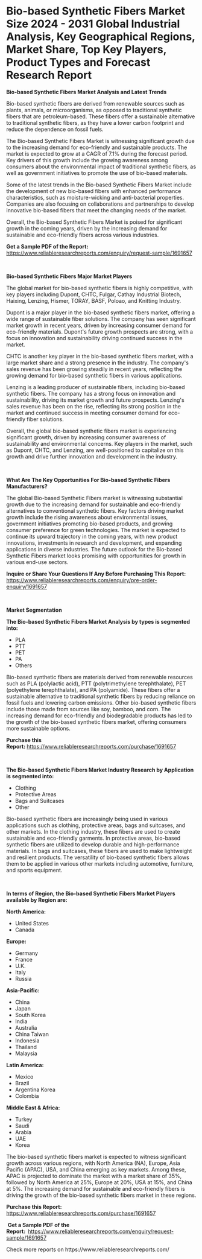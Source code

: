 <p><h1>Bio-based Synthetic Fibers Market Size 2024 - 2031 Global Industrial Analysis, Key Geographical Regions, Market Share, Top Key Players, Product Types and Forecast Research Report</h1></p><p><strong>Bio-based Synthetic Fibers Market Analysis and Latest Trends</strong></p>
<p><p>Bio-based synthetic fibers are derived from renewable sources such as plants, animals, or microorganisms, as opposed to traditional synthetic fibers that are petroleum-based. These fibers offer a sustainable alternative to traditional synthetic fibers, as they have a lower carbon footprint and reduce the dependence on fossil fuels.</p><p>The Bio-based Synthetic Fibers Market is witnessing significant growth due to the increasing demand for eco-friendly and sustainable products. The market is expected to grow at a CAGR of 7.1% during the forecast period. Key drivers of this growth include the growing awareness among consumers about the environmental impact of traditional synthetic fibers, as well as government initiatives to promote the use of bio-based materials.</p><p>Some of the latest trends in the Bio-based Synthetic Fibers Market include the development of new bio-based fibers with enhanced performance characteristics, such as moisture-wicking and anti-bacterial properties. Companies are also focusing on collaborations and partnerships to develop innovative bio-based fibers that meet the changing needs of the market.</p><p>Overall, the Bio-based Synthetic Fibers Market is poised for significant growth in the coming years, driven by the increasing demand for sustainable and eco-friendly fibers across various industries.</p></p>
<p><strong>Get a Sample PDF of the Report:&nbsp;</strong> <a href="https://www.reliableresearchreports.com/enquiry/request-sample/1691657">https://www.reliableresearchreports.com/enquiry/request-sample/1691657</a></p>
<p>&nbsp;</p>
<p><strong>Bio-based Synthetic Fibers Major Market Players</strong></p>
<p><p>The global market for bio-based synthetic fibers is highly competitive, with key players including Dupont, CHTC, Fulgar, Cathay Industrial Biotech, Haixing, Lenzing, Hismer, TORAY, BASF, Poloao, and Knitting Industry. </p><p>Dupont is a major player in the bio-based synthetic fibers market, offering a wide range of sustainable fiber solutions. The company has seen significant market growth in recent years, driven by increasing consumer demand for eco-friendly materials. Dupont's future growth prospects are strong, with a focus on innovation and sustainability driving continued success in the market.</p><p>CHTC is another key player in the bio-based synthetic fibers market, with a large market share and a strong presence in the industry. The company's sales revenue has been growing steadily in recent years, reflecting the growing demand for bio-based synthetic fibers in various applications.</p><p>Lenzing is a leading producer of sustainable fibers, including bio-based synthetic fibers. The company has a strong focus on innovation and sustainability, driving its market growth and future prospects. Lenzing's sales revenue has been on the rise, reflecting its strong position in the market and continued success in meeting consumer demand for eco-friendly fiber solutions.</p><p>Overall, the global bio-based synthetic fibers market is experiencing significant growth, driven by increasing consumer awareness of sustainability and environmental concerns. Key players in the market, such as Dupont, CHTC, and Lenzing, are well-positioned to capitalize on this growth and drive further innovation and development in the industry.</p></p>
<p>&nbsp;</p>
<p><strong>What Are The Key Opportunities For Bio-based Synthetic Fibers Manufacturers?</strong></p>
<p><p>The global Bio-based Synthetic Fibers market is witnessing substantial growth due to the increasing demand for sustainable and eco-friendly alternatives to conventional synthetic fibers. Key factors driving market growth include the rising awareness about environmental issues, government initiatives promoting bio-based products, and growing consumer preference for green technologies. The market is expected to continue its upward trajectory in the coming years, with new product innovations, investments in research and development, and expanding applications in diverse industries. The future outlook for the Bio-based Synthetic Fibers market looks promising with opportunities for growth in various end-use sectors.</p></p>
<p><strong>Inquire or Share Your Questions If Any Before Purchasing This Report:</strong> <a href="https://www.reliableresearchreports.com/enquiry/pre-order-enquiry/1691657">https://www.reliableresearchreports.com/enquiry/pre-order-enquiry/1691657</a></p>
<p>&nbsp;</p>
<p><strong>Market Segmentation</strong></p>
<p><strong>The Bio-based Synthetic Fibers Market Analysis by types is segmented into:</strong></p>
<p><ul><li>PLA</li><li>PTT</li><li>PET</li><li>PA</li><li>Others</li></ul></p>
<p><p>Bio-based synthetic fibers are materials derived from renewable resources such as PLA (polylactic acid), PTT (polytrimethylene terephthalate), PET (polyethylene terephthalate), and PA (polyamide). These fibers offer a sustainable alternative to traditional synthetic fibers by reducing reliance on fossil fuels and lowering carbon emissions. Other bio-based synthetic fibers include those made from sources like soy, bamboo, and corn. The increasing demand for eco-friendly and biodegradable products has led to the growth of the bio-based synthetic fibers market, offering consumers more sustainable options.</p></p>
<p><strong>Purchase this Report:&nbsp;</strong><a href="https://www.reliableresearchreports.com/purchase/1691657">https://www.reliableresearchreports.com/purchase/1691657</a></p>
<p>&nbsp;</p>
<p><strong>The Bio-based Synthetic Fibers Market Industry Research by Application is segmented into:</strong></p>
<p><ul><li>Clothing</li><li>Protective Areas</li><li>Bags and Suitcases</li><li>Other</li></ul></p>
<p><p>Bio-based synthetic fibers are increasingly being used in various applications such as clothing, protective areas, bags and suitcases, and other markets. In the clothing industry, these fibers are used to create sustainable and eco-friendly garments. In protective areas, bio-based synthetic fibers are utilized to develop durable and high-performance materials. In bags and suitcases, these fibers are used to make lightweight and resilient products. The versatility of bio-based synthetic fibers allows them to be applied in various other markets including automotive, furniture, and sports equipment.</p></p>
<p>&nbsp;</p>
<p><strong>In terms of Region, the Bio-based Synthetic Fibers Market Players available by Region are:</strong></p>
<p>
    <p> <strong> North America: </strong>
        <ul>
            <li>United States</li>
            <li>Canada</li>
        </ul>
        </p> 
    <p> <strong> Europe: </strong>
        <ul>
            <li>Germany</li>
            <li>France</li>
            <li>U.K.</li>
            <li>Italy</li>
            <li>Russia</li>
        </ul>
        </p> 
    <p> <strong> Asia-Pacific: </strong>
        <ul>
            <li>China</li>
            <li>Japan</li>
            <li>South Korea</li>
            <li>India</li>
            <li>Australia</li>
            <li>China Taiwan</li>
            <li>Indonesia</li>
            <li>Thailand</li>
            <li>Malaysia</li>
        </ul>
        </p> 
    <p> <strong> Latin America: </strong>
        <ul>
            <li>Mexico</li>
            <li>Brazil</li>
            <li>Argentina Korea</li>
            <li>Colombia</li>
        </ul>
        </p> 
    <p> <strong> Middle East & Africa: </strong>
        <ul>
            <li>Turkey</li>
            <li>Saudi</li>
            <li>Arabia</li>
            <li>UAE</li>
            <li>Korea</li>
        </ul>
    </p>
    </p>
<p><p>The bio-based synthetic fibers market is expected to witness significant growth across various regions, with North America (NA), Europe, Asia Pacific (APAC), USA, and China emerging as key markets. Among these, APAC is projected to dominate the market with a market share of 35%, followed by North America at 25%, Europe at 20%, USA at 15%, and China at 5%. The increasing demand for sustainable and eco-friendly fibers is driving the growth of the bio-based synthetic fibers market in these regions.</p></p>
<p><strong>Purchase this Report: </strong><a href="https://www.reliableresearchreports.com/purchase/1691657">https://www.reliableresearchreports.com/purchase/1691657</a></p>
<p>&nbsp;<strong>Get a Sample PDF of the Report:&nbsp;&nbsp;</strong><a href="https://www.reliableresearchreports.com/enquiry/request-sample/1691657">https://www.reliableresearchreports.com/enquiry/request-sample/1691657</a></p>
<p><strong></strong></p>
<p>Check more reports on https://www.reliableresearchreports.com/</p>